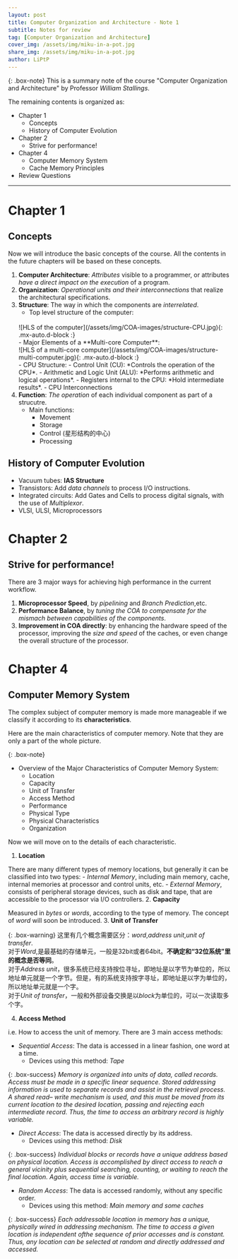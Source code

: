 ```yaml
---
layout: post
title: Computer Organization and Architecture - Note 1
subtitle: Notes for review
tag: [Computer Organization and Architecture]
cover_img: /assets/img/miku-in-a-pot.jpg
share_img: /assets/img/miku-in-a-pot.jpg
author: LiPtP
---
```


{: .box-note}
This is a summary note of the course "Computer Organization and Architecture" by Professor *William Stallings*. 

The remaining contents is organized as:
- Chapter 1
    - Concepts
    - History of Computer Evolution
- Chapter 2
    - Strive for performance!
- Chapter 4
    - Computer Memory System
    - Cache Memory Principles
- Review Questions

-------

# Chapter 1
## Concepts

Now we will introduce the basic concepts of the course. All the contents in the future chapters will be based on these concepts.

1. **Computer Architecture**: *Attributes* visible to a programmer, or attributes *have a direct impact on the execution* of a program.
2. **Organization**: *Operational units and their interconnections* that realize the architectural specifications.
3. **Structure**: The way in which the components are *interrelated*.
    - Top level structure of the computer:
    <br/>
    ![HLS of the computer](/assets/img/COA-images/structure-CPU.jpg){: .mx-auto.d-block :}
    <br/>
    - Major Elements of a **Multi-core Computer**:
    <br/>
    ![HLS of a multi-core computer](/assets/img/COA-images/structure-multi-computer.jpg){: .mx-auto.d-block :}
    <br/>
    - CPU Structure:
        - Control Unit (CU): *Controls the operation of the CPU*.
        - Arithmetic and Logic Unit (ALU): *Performs arithmetic and logical operations*.
        - Registers internal to the CPU: *Hold intermediate results*.
        - CPU Interconnections
4. **Function**: *The operation* of each individual component as part of a strucutre.
    - Main functions:
        - Movement
        - Storage
        - Control (星形结构的中心)
        - Processing

## History of Computer Evolution
- Vacuum tubes: **IAS Structure**
- Transistors: Add *data channels* to process I/O instructions.
- Integrated circuits: Add Gates and Cells to process digital signals, with the use of *Multiplexor*.
- VLSI, ULSI, Microprocessors

# Chapter 2
## Strive for performance!
There are 3 major ways for achieving high performance in the current workflow.
1. **Microprocessor Speed**, by *pipelining* and *Branch Prediction*,etc.
2. **Performance Balance**, by *tuning the COA to compensate for the mismach between capabilities of the components*.
3. **Improvement in COA directly**: by enhancing the hardware speed of the processor, improving the *size and speed* of the caches, or even change the overall structure of the processor.

# Chapter 4
## Computer Memory System
The complex subject of computer memory is made more manageable if we classify it according to its **characteristics**.

Here are the main characteristics of computer memory. Note that they are only a part of the whole picture.

{: .box-note}
- Overview of the Major Characteristics of Computer Memory System:<br/>
    - Location
    - Capacity
    - Unit of Transfer
    - Access Method
    - Performance
    - Physical Type
    - Physical Characteristics
    - Organization

Now we will move on to the details of each characteristic.

1. **Location**

There are many different types of memory locations, but generally it can be classified into two types:
    - *Internal Memory*, including main memory, cache, internal memories at processor and control units, etc.
    - *External Memory*, consists of peripheral storage devices, such as disk and tape, that are accessible to the processor via I/O controllers.
2. **Capacity**

 Measured in *bytes* or *words*, according to the type of memory. The concept of *word* will soon be introduced.
3. **Unit of Transfer**

{: .box-warning}
这里有几个概念需要区分：*word*,*address unit*,*unit of transfer*.<br/>对于*Word*,是最基础的存储单元，一般是32bit或者64bit。**不确定和“32位系统”里的概念是否等同**。<br/>对于*Address unit*，很多系统已经支持按位寻址，即地址是以字节为单位的，所以地址单元就是一个字节。但是，有的系统支持按字寻址，即地址是以字为单位的，所以地址单元就是一个字。<br/>对于*Unit of transfer*，一般和外部设备交换是以*block*为单位的，可以一次读取多个字。

4. **Access Method**

i.e. How to access the unit of memory. There are 3 main access methods:
- *Sequential Access*: The data is accessed in a linear fashion, one word at a time.
    - Devices using this method: *Tape*

{: .box-success}
*Memory is organized into units of data, called records. Access must be made in a specific linear sequence. Stored addressing information is used to separate records and assist in the retrieval process. A shared read– write mechanism is used, and this must be moved from its current location to the desired location, passing and rejecting each intermediate record. Thus, the time to access an arbitrary record is highly variable.* 

- *Direct Access*: The data is accessed directly by its address.
    - Devices using this method: *Disk*

{: .box-success}
*Individual blocks or records have a unique address based on physical location. Access is accomplished by direct access to reach a general vicinity plus sequential searching, counting, or waiting to reach the final location. Again, access time is variable.*

    

- *Random Access*: The data is accessed randomly, without any specific order.
    - Devices using this method: *Main memory and some caches* 
    
{: .box-success}
*Each addressable location in memory has a unique, physically wired in addressing mechanism. The time to access a given location is independent ofthe sequence of prior accesses and is constant. Thus, any location can be selected at random and directly addressed and accessed.*